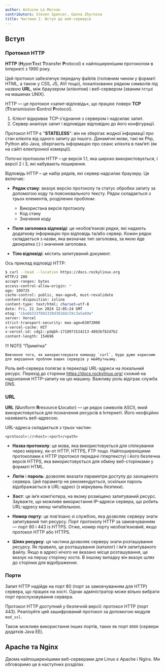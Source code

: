 ```yaml
---
author: Antoine Le Morvan
contributors: Steven Spencer, Ganna Zhyrnova
title: Частина 2. Вступ до веб-серверів
---
```


## Вступ

### Протокол HTTP

**HTTP** (**H**yper**T**ext **T**transfer **P**rotocol) є найпоширенішим протоколом в Інтернеті з 1990 року.

Цей протокол забезпечує передачу файлів (головним чином у форматі HTML, а також у CSS, JS, AVI тощо), локалізованих рядком символів під назвою **URL**, між браузером (клієнтом) і веб-сервером (званим `httpd ` на машинах UNIX).

HTTP — це протокол «запит-відповідь», що працює поверх **TCP** (**T**transmission **C**ontrol **P**rotocol).

1. Клієнт відкриває TCP-з'єднання з сервером і надсилає запит.
2. Сервер аналізує запит і відповідає відповідно до його конфігурації.

Протокол HTTP є "**STATELESS**": він не зберігає жодної інформації про стан клієнта від одного запиту до іншого. Динамічні мови, такі як Php, Python або Java, зберігають інформацію про сеанс клієнта в пам’яті (як на сайті електронної комерції).

Поточні протоколи HTTP – це версія 1.1, яка широко використовується, і версії 2 і 3, які набувають поширення.

Відповідь HTTP – це набір рядків, які сервер надсилає браузеру. Це включає:

- **Рядок стану**: вказує версію протоколу та статус обробки запиту за допомогою коду та пояснювального тексту. Рядок складається з трьох елементів, розділених пробілом:
    - Використана версія протоколу
    - Код стану
    - Значення коду

- **Поля заголовка відповіді**: це необов’язкові рядки, які надають додаткову інформацію про відповідь та/або сервер. Кожен рядок складається з назви, яка визначає тип заголовка, за якою йде двокрапка (:) і значення заголовка.

- **Тіло відповіді**: містить запитуваний документ.

Ось приклад відповіді HTTP:

```bash
$ curl --head --location https://docs.rockylinux.org
HTTP/2 200
accept-ranges: bytes
access-control-allow-origin: *
age: 109725
cache-control: public, max-age=0, must-revalidate
content-disposition: inline
content-type: text/html; charset=utf-8
date: Fri, 21 Jun 2024 12:05:24 GMT
etag: "cba6b533f892339d3818dc59c3a5a69a"
server: Vercel
strict-transport-security: max-age=63072000
x-vercel-cache: HIT
x-vercel-id: cdg1::pdqbh-1718971524213-4892bf82d7b2
content-length: 154696
```

!!! NOTE "Примітка"

```
Вивчення того, як використовувати команду `curl`, буде дуже корисним для вирішення проблем ваших серверів у майбутньому.
```

Роль веб-сервера полягає в перекладі URL-адреси на локальний ресурс. Перехід до сторінки <https://docs.rockylinux.org/> схожий на надсилання HTTP-запиту на цю машину. Важливу роль відіграє служба DNS.

### URL

**URL** (**U**uniform **R**resource **L**locator) — це рядок символів ASCII, який використовується для позначення ресурсів в Інтернеті. Його неофіційно називають веб-адресою.

URL-адреса складається з трьох частин:

```text
<protocol>://<host>:<port>/<path>
```

- **Назва протоколу**: це мова, яка використовується для спілкування через мережу, як-от HTTP, HTTPS, FTP тощо. Найпоширенішими протоколами є HTTP (протокол передачі гіпертексту) і його безпечна версія HTTPS, яка використовується для обміну веб-сторінками у форматі HTML.

- **Логін** і **пароль**: дозволяє вказати параметри доступу до захищеного сервера. Цей параметр не рекомендується, оскільки пароль відображається в URL-адресі (з міркувань безпеки).

- **Хост**: це ім’я комп’ютера, на якому розміщено запитуваний ресурс. Зауважте, що можливе використання IP-адреси сервера, що робить URL-адресу менш читабельною.

- **Номер порту**: це пов’язано зі службою, яка дозволяє серверу знати запитуваний тип ресурсу. Порт протоколу HTTP за замовчуванням — порт 80 і 443 із HTTPS. Отже, номер порту необов’язковий, якщо протокол HTTP або HTTPS.

- **Шлях ресурсу**: ця частина дозволяє серверу знати розташування ресурсу. Як правило, це розташування (каталог) і ім’я запитуваного файлу. Якщо в адресі нічого не вказано місце розташування, це вказує на першу сторінку хоста. В іншому випадку він вказує шлях до сторінки для відображення.

### Порти

Запит HTTP надійде на порт 80 (порт за замовчуванням для HTTP) сервера, що працює на хості. Однак адміністратор може вільно вибрати порт прослуховування сервера.

Протокол HTTP доступний у безпечній версії: протокол HTTP (порт 443). Реалізуйте цей зашифрований протокол за допомогою модуля `mod_ssl`.

Також можливе використання інших портів, таких як порт `8080` (сервери додатків Java EE).

## Apache та Nginx

Двома найпоширенішими веб-серверами для Linux є Apache і Nginx. Ми обговоримо це в наступних розділах.
